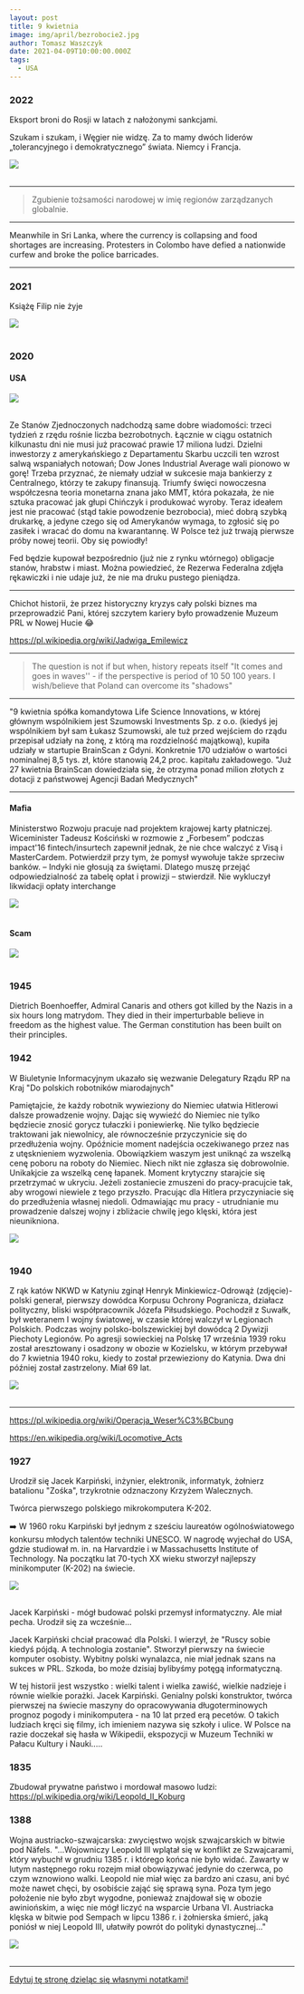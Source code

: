 ```yaml
---
layout: post
title: 9 kwietnia
image: img/april/bezrobocie2.jpg
author: Tomasz Waszczyk
date: 2021-04-09T10:00:00.000Z
tags:
  - USA
---
```


### 2022

Eksport broni do Rosji w latach z nałożonymi sankcjami.

Szukam i szukam, i Węgier nie widzę. Za to mamy dwóch liderów „tolerancyjnego i demokratycznego” świata. Niemcy i Francja.

<img src="./img/april/eksportbroni.jpeg"><br><br>

---

> Zgubienie tożsamości narodowej w imię regionów zarządzanych globalnie.

---

Meanwhile in Sri Lanka, where the currency is collapsing and food shortages are increasing. Protesters in Colombo have defied a nationwide curfew and broke the police barricades.

---

### 2021

Książę Filip nie żyje

<img src="./img/april/filip.jpg"><br><br>

### 2020

#### USA

<img src="./img/april/bezrobocie2.jpg"/><br><br>

Ze Stanów Zjednoczonych nadchodzą same dobre wiadomości: trzeci tydzień z rzędu rośnie liczba bezrobotnych. Łącznie w ciągu ostatnich kilkunastu dni nie musi już pracować prawie 17 miliona ludzi. Dzielni inwestorzy z amerykańskiego z Departamentu Skarbu uczcili ten wzrost salwą wspaniałych notowań; Dow Jones Industrial Average wali pionowo w gorę! Trzeba przyznać, że niemały udział w sukcesie maja bankierzy z Centralnego, którzy te zakupy finansują. Triumfy święci nowoczesna współczesna teoria monetarna znana jako MMT, która pokazała, że nie sztuka pracować jak głupi Chińczyk i produkować wyroby. Teraz ideałem jest nie pracować (stąd takie powodzenie bezrobocia), mieć dobrą szybką drukarkę, a jedyne czego się od Amerykanów wymaga, to zgłosić się po zasiłek i wracać do domu na kwarantannę. W Polsce też już trwają pierwsze próby nowej teorii. Oby się powiodły!

Fed będzie kupował bezpośrednio (już nie z rynku wtórnego) obligacje stanów, hrabstw i miast. Można powiedzieć, że Rezerwa Federalna zdjęła rękawiczki i nie udaje już, że nie ma druku pustego pieniądza.

---

Chichot historii, że przez historyczny kryzys cały polski biznes ma przeprowadzić Pani, której szczytem kariery było prowadzenie Muzeum PRL w Nowej Hucie 😂

https://pl.wikipedia.org/wiki/Jadwiga_Emilewicz

---

> The question is not if but when, history repeats itself "It comes and goes in waves'' - if the perspective is period of 10 50 100 years. I wish/believe that Poland can overcome its "shadows"

---

"9 kwietnia spółka komandytowa Life Science Innovations, w której głównym wspólnikiem jest Szumowski Investments Sp. z o.o. (kiedyś jej wspólnikiem był sam Łukasz Szumowski, ale tuż przed wejściem do rządu przepisał udziały na żonę, z którą ma rozdzielność majątkową), kupiła udziały w startupie BrainScan z Gdyni. Konkretnie 170 udziałów o wartości nominalnej 8,5 tys. zł, które stanowią 24,2 proc. kapitału zakładowego. "Już 27 kwietnia BrainScan dowiedziała się, że otrzyma ponad milion złotych z dotacji z państwowej Agencji Badań Medycznych"

---

#### Mafia

Ministerstwo Rozwoju pracuje nad projektem krajowej karty płatniczej. Wiceminister Tadeusz Kościński w rozmowie z „Forbesem” podczas impact'16 fintech/insurtech zapewnił jednak, że nie chce walczyć z Visą i MasterCardem. Potwierdził przy tym, że pomysł wywołuje także sprzeciw banków. – Indyki nie głosują za świętami. Dlatego muszę przejąć odpowiedzialność za tabelę opłat i prowizji – stwierdził. Nie wykluczył likwidacji opłaty interchange

<img src="./img/april/koscinski.png"/><br><br>

#### Scam

<img src="./img/april/scam.png"/><br><br>

### 1945

Dietrich Boenhoeffer, Admiral Canaris and others got killed by the Nazis in a six hours long matrydom. They died in their imperturbable believe in freedom as the highest value. The German constitution has been built on their principles.

### 1942

W Biuletynie Informacyjnym ukazało się wezwanie Delegatury Rządu RP na Kraj "Do polskich robotników miarodajnych"

Pamiętajcie, że każdy robotnik wywieziony do Niemiec ułatwia Hitlerowi dalsze prowadzenie wojny. Dając się wywieźć do Niemiec nie tylko będziecie znosić gorycz tułaczki i poniewierkę. Nie tylko będziecie traktowani jak niewolnicy, ale równocześnie przyczynicie się do przedłużenia wojny. Opóźnicie moment nadejścia oczekiwanego przez nas z utęsknieniem wyzwolenia. Obowiązkiem waszym jest uniknąć za wszelką cenę poboru na roboty do Niemiec. Niech nikt nie zgłasza się dobrowolnie. Unikakjcie za wszelką cenę łapanek. Moment krytyczny starajcie się przetrzymać w ukryciu. Jeżeli zostaniecie zmuszeni do pracy-pracujcie tak, aby wrogowi niewiele z tego przyszło. Pracując dla Hitlera przyczyniacie się do przedłużenia własnej niedoli. Odmawiając mu pracy - utrudnianie mu prowadzenie dalszej wojny i zbliżacie chwilę jego klęski, która jest nieunikniona.

<img src="./img/april/robotnicy.jpg"/><br><br>

### 1940

Z rąk katów NKWD w Katyniu zginął Henryk Minkiewicz-Odrowąż (zdjęcie)- polski generał, pierwszy dowódca Korpusu Ochrony Pogranicza, działacz polityczny, bliski współpracownik Józefa Piłsudskiego.
Pochodził z Suwałk, był weteranem I wojny światowej, w czasie której walczył w Legionach Polskich. Podczas wojny polsko-bolszewickiej był dowódcą 2 Dywizji Piechoty Legionów.
Po agresji sowieckiej na Polskę 17 września 1939 roku został aresztowany i osadzony w obozie w Kozielsku, w którym przebywał do 7 kwietnia 1940 roku, kiedy to został przewieziony do Katynia. Dwa dni później został zastrzelony.
Miał 69 lat.

<img src="./img/april/odrowaz.jpg"/><br><br>

---

<https://pl.wikipedia.org/wiki/Operacja_Weser%C3%BCbung>

<https://en.wikipedia.org/wiki/Locomotive_Acts>

### 1927

Urodził się Jacek Karpiński, inżynier, elektronik, informatyk, żołnierz batalionu "Zośka", trzykrotnie odznaczony Krzyżem Walecznych.

Twórca pierwszego polskiego mikrokomputera K-202.

➡️ W 1960 roku Karpiński był jednym z sześciu laureatów ogólnoświatowego konkursu młodych talentów techniki UNESCO.
W nagrodę wyjechał do USA, gdzie studiował m. in. na Harvardzie i w Massachusetts Institute of Technology.
Na początku lat 70-tych XX wieku stworzył najlepszy minikomputer (K-202) na świecie.

<img src="./img/april/karpinski.jpg"/><br><br>

Jacek Karpiński - mógł budować polski przemysł informatyczny. Ale miał pecha. Urodził się za wcześnie...

Jacek Karpiński chciał pracować dla Polski. I wierzył, że "Ruscy sobie kiedyś pójdą. A technologia zostanie". Stworzył pierwszy na świecie komputer osobisty. Wybitny polski wynalazca, nie miał jednak szans na sukces w PRL. Szkoda, bo może dzisiaj bylibyśmy potęgą informatyczną.

W tej historii jest wszystko : wielki talent i wielka zawiść, wielkie nadzieje i równie wielkie porażki. Jacek Karpiński. Genialny polski konstruktor, twórca pierwszej na świecie maszyny do opracowywania długoterminowych prognoz pogody i minikomputera - na 10 lat przed erą pecetów. O takich ludziach kręci się filmy, ich imieniem nazywa się szkoły i ulice. W Polsce na razie doczekał się hasła w Wikipedii, ekspozycji w Muzeum Techniki w Pałacu Kultury i Nauki.....

### 1835

Zbudował prywatne państwo i mordował masowo ludzi: https://pl.wikipedia.org/wiki/Leopold_II_Koburg

### 1388

Wojna austriacko-szwajcarska: zwycięstwo wojsk szwajcarskich w bitwie pod Näfels.
"...Wojowniczy Leopold III wplątał się w konflikt ze Szwajcarami, który wybuchł w grudniu 1385 r. i którego końca nie było widać. Zawarty w lutym następnego roku rozejm miał obowiązywać jedynie do czerwca, po czym wznowiono walki. Leopold nie miał więc za bardzo ani czasu, ani być może nawet chęci, by osobiście zająć się sprawą syna. Poza tym jego położenie nie było zbyt wygodne, ponieważ znajdował się w obozie awiniońskim, a więc nie mógł liczyć na wsparcie Urbana VI. Austriacka klęska w bitwie pod Sempach w lipcu 1386 r. i żołnierska śmierć, jaką poniósł w niej Leopold III, ułatwiły powrót do polityki dynastycznej..."

<img src="./img/april/nafels.jpg"><br><br>

---

<a href="https://github.com/TomaszWaszczyk/historia.waszczyk.com/edit/master/src/content/april-9.md" target="_blank">Edytuj tę stronę dzieląc się własnymi notatkami!</a>
